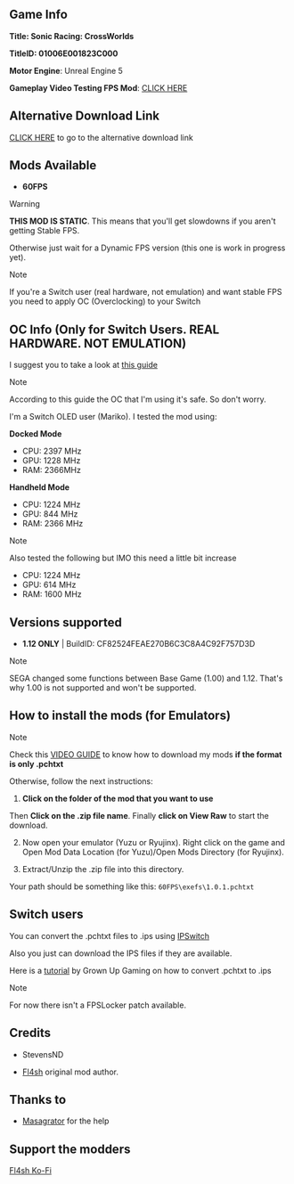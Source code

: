 ## Game Info

**Title: Sonic Racing: CrossWorlds**

**TitleID: 01006E001823C000**

**Motor Engine**: Unreal Engine 5

**Gameplay Video Testing FPS Mod**: [CLICK HERE](https://youtu.be/KfECWOi6GG0?si=YrlYFp_J8GXPKO1w)

## Alternative Download Link

[CLICK HERE](https://gamebanana.com/mods/623949) to go to the alternative download link

## Mods Available

- **60FPS** 

> [!WARNING]
**THIS MOD IS STATIC**. This means that you'll get slowdowns if you aren't getting Stable FPS.

Otherwise just wait for a Dynamic FPS version (this one is work in progress yet).

> [!NOTE]
If you're a Switch user (real hardware, not emulation) and want stable FPS you need to apply OC (Overclocking) to your Switch

## OC Info (Only for Switch Users. REAL HARDWARE. NOT EMULATION)

I suggest you to take a look at [this guide](https://rentry.co/howtoget60fps)

> [!NOTE]
According to this guide the OC that I'm using it's safe. So don't worry.

I'm a Switch OLED user (Mariko). I tested the mod using:

**Docked Mode**

- CPU: 2397 MHz
- GPU: 1228 MHz
- RAM: 2366MHz

**Handheld Mode**

- CPU: 1224 MHz
- GPU: 844 MHz
- RAM: 2366 MHz

> [!NOTE]
Also tested the following but IMO this need a little bit increase

- CPU: 1224 MHz
- GPU: 614 MHz
- RAM: 1600 MHz

## Versions supported

- **1.12 ONLY** | BuildID: CF82524FEAE270B6C3C8A4C92F757D3D 

> [!NOTE]
SEGA changed some functions between Base Game (1.00) and 1.12. That's why 1.00 is not supported and won't be supported. 

## How to install the mods (for Emulators)

> [!NOTE]
Check this [VIDEO GUIDE](https://youtu.be/ij5fLfaZAWc?si=kBf1FVzheZY5SMgz) to know how to download my mods **if the format is only .pchtxt**

Otherwise, follow the next instructions:

1. **Click on the folder of the mod that you want to use**

Then **Click on the .zip file name**. Finally **click on View Raw** to start the download.

2. Now open your emulator (Yuzu or Ryujinx). Right click on the game and Open Mod Data Location (for Yuzu)/Open Mods Directory (for Ryujinx).

3. Extract/Unzip the .zip file into this directory.

Your path should be something like this: `60FPS\exefs\1.0.1.pchtxt`

## Switch users

You can convert  the .pchtxt files to .ips using [IPSwitch](https://github.com/3096/ipswitch)

Also you just can download the IPS files if they are available.

Here is a [tutorial](https://youtu.be/m-V6Rs2sm9w?si=-b10u6yv0dhih5Kk) by Grown Up Gaming on how to convert .pchtxt to .ips

> [!NOTE]
For now there isn't a FPSLocker patch available.

## Credits 

- StevensND

- [Fl4sh](https://github.com/Fl4sh9174/Switch-Ultrawide-Mods) original mod author.

## Thanks to

- [Masagrator](https://github.com/masagrator) for the help 

## Support the modders

[Fl4sh Ko-Fi](https://Ko-fi.com/Fl4sh9174)